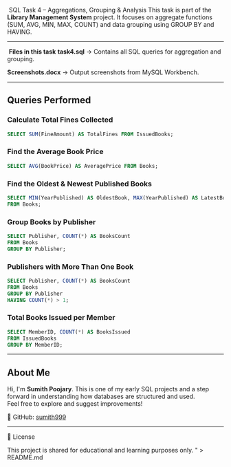  SQL Task 4 – Aggregations, Grouping & Analysis
This task is part of the **Library Management System** project.
It focuses on aggregate functions (SUM, AVG, MIN, MAX, COUNT) and data grouping using GROUP BY and HAVING.

----

 **Files in this task**
**task4.sql** → Contains all SQL queries for aggregation and grouping.

**Screenshots.docx** → Output screenshots from MySQL Workbench.

----

 ## Queries Performed
 ### Calculate Total Fines Collected
 ```sql
SELECT SUM(FineAmount) AS TotalFines FROM IssuedBooks;
```

### Find the Average Book Price
 ```sql
SELECT AVG(BookPrice) AS AveragePrice FROM Books;
```

### Find the Oldest & Newest Published Books
 ```sql
SELECT MIN(YearPublished) AS OldestBook, MAX(YearPublished) AS LatestBook
FROM Books;
```

### Group Books by Publisher
 ```sql
SELECT Publisher, COUNT(*) AS BooksCount
FROM Books
GROUP BY Publisher;
```

### Publishers with More Than One Book
 ```sql
SELECT Publisher, COUNT(*) AS BooksCount
FROM Books
GROUP BY Publisher
HAVING COUNT(*) > 1;
```

### Total Books Issued per Member
``` sql
SELECT MemberID, COUNT(*) AS BooksIssued
FROM IssuedBooks
GROUP BY MemberID;
```

----

## About Me

Hi, I'm **Sumith Poojary**. This is one of my early SQL projects and a step forward in understanding how databases are structured and used.  
Feel free to explore and suggest improvements!

🔗 GitHub: [sumith999](https://github.com/sumith999)

---

📄 License

This project is shared for educational and learning purposes only.
" > README.md

